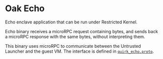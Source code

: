 # Oak Echo

Echo enclave application that can be run under Restricted Kernel.

Echo binary receives a microRPC request containing bytes, and sends back a
microRPC response with the same bytes, without interpreting them.

This binary uses microRPC to communicate between the Untrusted Launcher and the
guest VM. The interface is defined in
[`quirk_echo.proto`](quirk_echo_service/proto/quirk_echo.proto).
